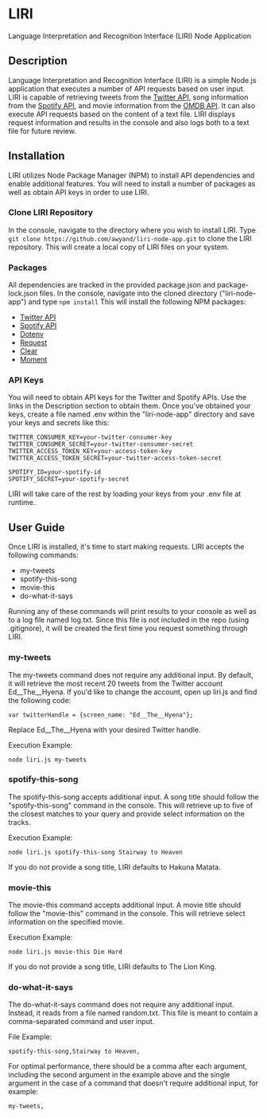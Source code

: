 # LIRI
Language Interpretation and Recognition Interface (LIRI) Node Application

## Description

Language Interpretation and Recognition Interface (LIRI) is a simple Node.js application that executes a number of API requests based on user input.  LIRI is capable of retrieving tweets from the [Twitter API](https://developer.twitter.com/en.html), song information from the [Spotify API](https://developer.spotify.com/), and movie information from the [OMDB API](http://www.omdbapi.com/).  It can also execute API requests based on the content of a text file.  LIRI displays request information and results in the console and also logs both to a text file for future review.

## Installation

LIRI utilizes Node Package Manager (NPM) to install API dependencies and enable additional features.  You will need to install a number of packages as well as obtain API keys in order to use LIRI.

### Clone LIRI Repository

In the console, navigate to the directory where you wish to install LIRI.  Type ```git clone https://github.com/awyand/liri-node-app.git``` to clone the LIRI repository.  This will create a local copy of LIRI files on your system.

### Packages

All dependencies are tracked in the provided package.json and package-lock.json files.  In the console, navigate into the cloned directory ("liri-node-app") and type ```npm install```  This will install the following NPM packages:

* [Twitter API](https://www.npmjs.com/package/twitter)
* [Spotify API](https://www.npmjs.com/package/node-spotify-api)
* [Dotenv](https://www.npmjs.com/package/dotenv)
* [Request](https://www.npmjs.com/package/request)
* [Clear](https://www.npmjs.com/package/clear)
* [Moment](https://www.npmjs.com/package/moment)

### API Keys

You will need to obtain API keys for the Twitter and Spotify APIs.  Use the links in the Description section to obtain them.  Once you've obtained your keys, create a file named .env within the "liri-node-app" directory and save your keys and secrets like this:

```
TWITTER_CONSUMER_KEY=your-twitter-consumer-key
TWITTER_CONSUMER_SECRET=your-twitter-consumer-secret
TWITTER_ACCESS_TOKEN_KEY=your-access-token-key
TWITTER_ACCESS_TOKEN_SECRET=your-twitter-access-token-secret

SPOTIFY_ID=your-spotify-id
SPOTIFY_SECRET=your-spotify-secret
```

LIRI will take care of the rest by loading your keys from your .env file at runtime.

## User Guide

Once LIRI is installed, it's time to start making requests.  LIRI accepts the following commands:

* my-tweets
* spotify-this-song
* movie-this
* do-what-it-says

Running any of these commands will print results to your console as well as to a log file named log.txt.  Since this file is not included in the repo (using .gitignore), it will be created the first time you request something through LIRI.

### my-tweets

The my-tweets command does not require any additional input.  By default, it will retrieve the most recent 20 tweets from the Twitter account Ed__The__Hyena.  If you'd like to change the account, open up liri.js and find the following code:

```
var twitterHandle = {screen_name: "Ed__The__Hyena"};
```

Replace Ed__The__Hyena with your desired Twitter handle.

Execution Example:

```node liri.js my-tweets```

### spotify-this-song

The spotify-this-song accepts additional input. A song title should follow the "spotify-this-song" command in the  console.  This will retrieve up to five of the closest matches to your query and provide select information on the tracks.

Execution Example:

```node liri.js spotify-this-song Stairway to Heaven```

If you do not provide a song title, LIRI defaults to Hakuna Matata.

### movie-this

The movie-this command accepts additional input.  A movie title should follow the "movie-this" command in the console.  This will retrieve select information on the specified movie.  

Execution Example:

```node liri.js movie-this Die Hard```

If you do not provide a song title, LIRI defaults to The Lion King.

### do-what-it-says

The do-what-it-says command does not require any additional input.  Instead, it reads from a file named random.txt.  This file is meant to contain a comma-separated command and user input.

File Example:

```spotify-this-song,Stairway to Heaven,```

For optimal performance, there should be a comma after each argument, including the second argument in the example above and the single argument in the case of a command that doesn't require additional input, for example:

```my-tweets,```
